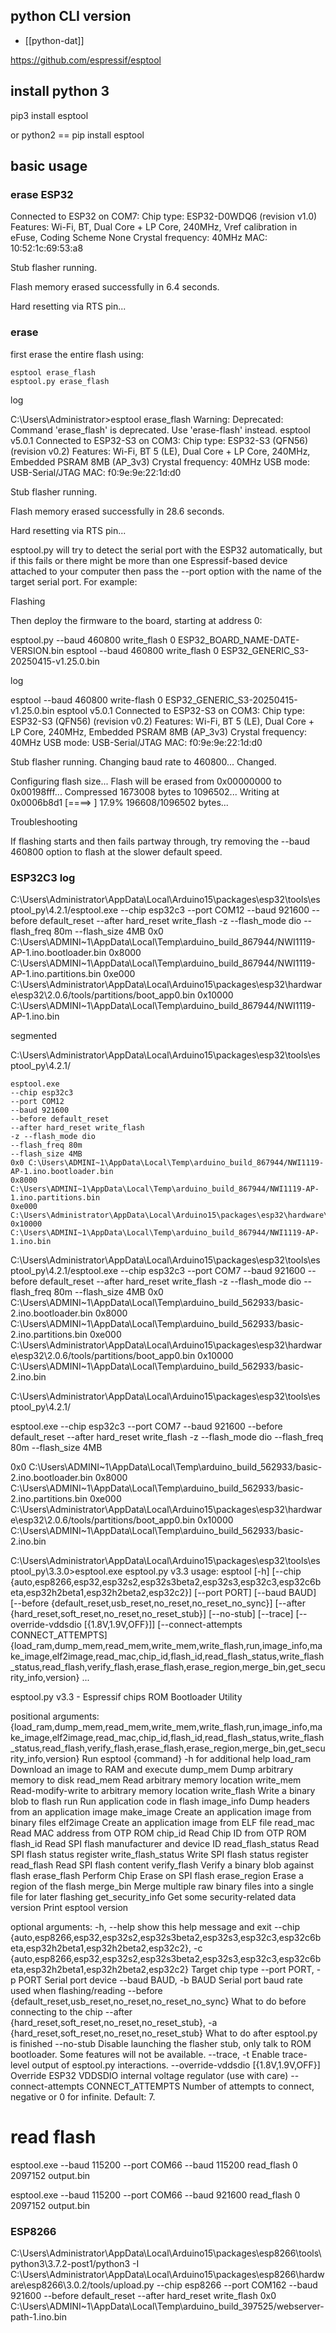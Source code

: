 


## python CLI version 

- [[python-dat]]

https://github.com/espressif/esptool


## install python 3 

  pip3 install esptool

or python2 == pip install esptool




## basic usage 


### erase ESP32 

  Connected to ESP32 on COM7:
  Chip type:          ESP32-D0WDQ6 (revision v1.0)
  Features:           Wi-Fi, BT, Dual Core + LP Core, 240MHz, Vref 
  calibration in eFuse, Coding Scheme None
  Crystal frequency:  40MHz
  MAC:                10:52:1c:69:53:a8

  Stub flasher running.

  Flash memory erased successfully in 6.4 seconds.

  Hard resetting via RTS pin...


### erase 

first erase the entire flash using:

    esptool erase_flash
    esptool.py erase_flash

log 

  C:\Users\Administrator>esptool erase_flash
  Warning: Deprecated: Command 'erase_flash' is deprecated. Use 'erase-flash' instead.
  esptool v5.0.1
  Connected to ESP32-S3 on COM3:
  Chip type:          ESP32-S3 (QFN56) (revision v0.2)
  Features:           Wi-Fi, BT 5 (LE), Dual Core + LP Core, 240MHz, Embedded PSRAM 8MB (AP_3v3)
  Crystal frequency:  40MHz
  USB mode:           USB-Serial/JTAG
  MAC:                f0:9e:9e:22:1d:d0

  Stub flasher running.

  Flash memory erased successfully in 28.6 seconds.

  Hard resetting via RTS pin...



esptool.py will try to detect the serial port with the ESP32 automatically, but if this fails or there might be more than one Espressif-based device attached to your computer then pass the --port option with the name of the target serial port. For example:

Flashing

Then deploy the firmware to the board, starting at address 0:

  esptool.py --baud 460800 write_flash 0 ESP32_BOARD_NAME-DATE-VERSION.bin
  esptool --baud 460800 write_flash 0 ESP32_GENERIC_S3-20250415-v1.25.0.bin

log 

  esptool --baud 460800 write-flash 0 ESP32_GENERIC_S3-20250415-v1.25.0.bin
  esptool v5.0.1
  Connected to ESP32-S3 on COM3:
  Chip type:          ESP32-S3 (QFN56) (revision v0.2)
  Features:           Wi-Fi, BT 5 (LE), Dual Core + LP Core, 240MHz, Embedded PSRAM 8MB (AP_3v3)
  Crystal frequency:  40MHz
  USB mode:           USB-Serial/JTAG
  MAC:                f0:9e:9e:22:1d:d0

  Stub flasher running.
  Changing baud rate to 460800...
  Changed.

  Configuring flash size...
  Flash will be erased from 0x00000000 to 0x00198fff...
  Compressed 1673008 bytes to 1096502...
  Writing at 0x0006b8d1 [====>                         ]  17.9% 196608/1096502 bytes...

Troubleshooting

  If flashing starts and then fails partway through, try removing the --baud 460800 option to flash at the slower default speed.


### ESP32C3 log 

  C:\Users\Administrator\AppData\Local\Arduino15\packages\esp32\tools\esptool_py\4.2.1/esptool.exe --chip esp32c3 --port COM12 --baud 921600 --before default_reset --after hard_reset write_flash -z --flash_mode dio --flash_freq 80m --flash_size 4MB 0x0 C:\Users\ADMINI~1\AppData\Local\Temp\arduino_build_867944/NWI1119-AP-1.ino.bootloader.bin 0x8000 C:\Users\ADMINI~1\AppData\Local\Temp\arduino_build_867944/NWI1119-AP-1.ino.partitions.bin 0xe000 C:\Users\Administrator\AppData\Local\Arduino15\packages\esp32\hardware\esp32\2.0.6/tools/partitions/boot_app0.bin 0x10000 C:\Users\ADMINI~1\AppData\Local\Temp\arduino_build_867944/NWI1119-AP-1.ino.bin 

segmented 

C:\Users\Administrator\AppData\Local\Arduino15\packages\esp32\tools\esptool_py\4.2.1/

    esptool.exe 
    --chip esp32c3 
    --port COM12 
    --baud 921600 
    --before default_reset 
    --after hard_reset write_flash 
    -z --flash_mode dio 
    --flash_freq 80m 
    --flash_size 4MB 
    0x0 C:\Users\ADMINI~1\AppData\Local\Temp\arduino_build_867944/NWI1119-AP-1.ino.bootloader.bin 
    0x8000 C:\Users\ADMINI~1\AppData\Local\Temp\arduino_build_867944/NWI1119-AP-1.ino.partitions.bin 
    0xe000 C:\Users\Administrator\AppData\Local\Arduino15\packages\esp32\hardware\esp32\2.0.6/tools/partitions/boot_app0.bin 
    0x10000 C:\Users\ADMINI~1\AppData\Local\Temp\arduino_build_867944/NWI1119-AP-1.ino.bin 


C:\Users\Administrator\AppData\Local\Arduino15\packages\esp32\tools\esptool_py\4.2.1/esptool.exe --chip esp32c3 --port COM7 --baud 921600 --before default_reset --after hard_reset write_flash -z --flash_mode dio --flash_freq 80m --flash_size 4MB 0x0 C:\Users\ADMINI~1\AppData\Local\Temp\arduino_build_562933/basic-2.ino.bootloader.bin 0x8000 C:\Users\ADMINI~1\AppData\Local\Temp\arduino_build_562933/basic-2.ino.partitions.bin 0xe000 C:\Users\Administrator\AppData\Local\Arduino15\packages\esp32\hardware\esp32\2.0.6/tools/partitions/boot_app0.bin 0x10000 C:\Users\ADMINI~1\AppData\Local\Temp\arduino_build_562933/basic-2.ino.bin 



C:\Users\Administrator\AppData\Local\Arduino15\packages\esp32\tools\esptool_py\4.2.1/

esptool.exe --chip esp32c3 --port COM7 --baud 921600 --before default_reset --after hard_reset write_flash -z --flash_mode dio --flash_freq 80m --flash_size 4MB

0x0 C:\Users\ADMINI~1\AppData\Local\Temp\arduino_build_562933/basic-2.ino.bootloader.bin 
0x8000 C:\Users\ADMINI~1\AppData\Local\Temp\arduino_build_562933/basic-2.ino.partitions.bin 
0xe000 C:\Users\Administrator\AppData\Local\Arduino15\packages\esp32\hardware\esp32\2.0.6/tools/partitions/boot_app0.bin 
0x10000 C:\Users\ADMINI~1\AppData\Local\Temp\arduino_build_562933/basic-2.ino.bin 


C:\Users\Administrator\AppData\Local\Arduino15\packages\esp32\tools\esptool_py\3.3.0>esptool.exe
esptool.py v3.3
usage: esptool [-h]
               [--chip {auto,esp8266,esp32,esp32s2,esp32s3beta2,esp32s3,esp32c3,esp32c6beta,esp32h2beta1,esp32h2beta2,esp32c2}]
               [--port PORT] [--baud BAUD] [--before {default_reset,usb_reset,no_reset,no_reset_no_sync}]
               [--after {hard_reset,soft_reset,no_reset,no_reset_stub}] [--no-stub] [--trace]
               [--override-vddsdio [{1.8V,1.9V,OFF}]] [--connect-attempts CONNECT_ATTEMPTS]
               {load_ram,dump_mem,read_mem,write_mem,write_flash,run,image_info,make_image,elf2image,read_mac,chip_id,flash_id,read_flash_status,write_flash_status,read_flash,verify_flash,erase_flash,erase_region,merge_bin,get_security_info,version}
               ...

esptool.py v3.3 - Espressif chips ROM Bootloader Utility

positional arguments:
  {load_ram,dump_mem,read_mem,write_mem,write_flash,run,image_info,make_image,elf2image,read_mac,chip_id,flash_id,read_flash_status,write_flash_status,read_flash,verify_flash,erase_flash,erase_region,merge_bin,get_security_info,version}
                        Run esptool {command} -h for additional help
    load_ram            Download an image to RAM and execute
    dump_mem            Dump arbitrary memory to disk
    read_mem            Read arbitrary memory location
    write_mem           Read-modify-write to arbitrary memory location
    write_flash         Write a binary blob to flash
    run                 Run application code in flash
    image_info          Dump headers from an application image
    make_image          Create an application image from binary files
    elf2image           Create an application image from ELF file
    read_mac            Read MAC address from OTP ROM
    chip_id             Read Chip ID from OTP ROM
    flash_id            Read SPI flash manufacturer and device ID
    read_flash_status   Read SPI flash status register
    write_flash_status  Write SPI flash status register
    read_flash          Read SPI flash content
    verify_flash        Verify a binary blob against flash
    erase_flash         Perform Chip Erase on SPI flash
    erase_region        Erase a region of the flash
    merge_bin           Merge multiple raw binary files into a single file for later flashing
    get_security_info   Get some security-related data
    version             Print esptool version

optional arguments:
  -h, --help            show this help message and exit
  --chip {auto,esp8266,esp32,esp32s2,esp32s3beta2,esp32s3,esp32c3,esp32c6beta,esp32h2beta1,esp32h2beta2,esp32c2}, -c {auto,esp8266,esp32,esp32s2,esp32s3beta2,esp32s3,esp32c3,esp32c6beta,esp32h2beta1,esp32h2beta2,esp32c2}
                        Target chip type
  --port PORT, -p PORT  Serial port device
  --baud BAUD, -b BAUD  Serial port baud rate used when flashing/reading
  --before {default_reset,usb_reset,no_reset,no_reset_no_sync}
                        What to do before connecting to the chip
  --after {hard_reset,soft_reset,no_reset,no_reset_stub}, -a {hard_reset,soft_reset,no_reset,no_reset_stub}
                        What to do after esptool.py is finished
  --no-stub             Disable launching the flasher stub, only talk to ROM bootloader. Some features will not be
                        available.
  --trace, -t           Enable trace-level output of esptool.py interactions.
  --override-vddsdio [{1.8V,1.9V,OFF}]
                        Override ESP32 VDDSDIO internal voltage regulator (use with care)
  --connect-attempts CONNECT_ATTEMPTS
                        Number of attempts to connect, negative or 0 for infinite. Default: 7.

# read flash 
esptool.exe --baud 115200 --port COM66 --baud 115200 read_flash 0 2097152 output.bin

esptool.exe --baud 115200 --port COM66 --baud 921600 read_flash 0 2097152 output.bin



### ESP8266

C:\Users\Administrator\AppData\Local\Arduino15\packages\esp8266\tools\python3\3.7.2-post1/python3 -I C:\Users\Administrator\AppData\Local\Arduino15\packages\esp8266\hardware\esp8266\3.0.2/tools/upload.py --chip esp8266 --port COM162 --baud 921600 --before default_reset --after hard_reset write_flash 0x0 C:\Users\ADMINI~1\AppData\Local\Temp\arduino_build_397525/webserver-path-1.ino.bin

